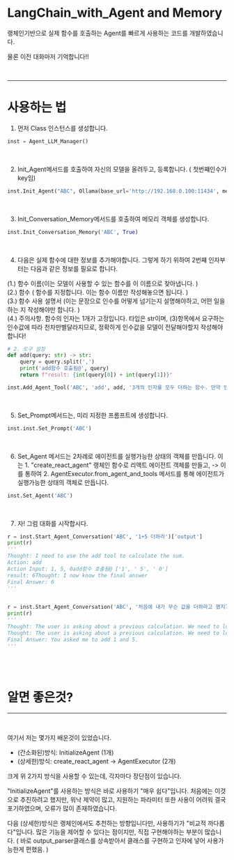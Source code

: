 # LangChain_with_Agent and Memory
랭체인기반으로 실제 함수를 호출하는 Agent를 빠르게 사용하는 코드를 개발하였습니다. 

물론 이전 대화마저 기억합니다!!



<br>

---

# 사용하는 법


1. 먼저 Class 인스턴스를 생성합니다.
```python
inst = Agent_LLM_Manager()
```

<br>

2. Init_Agent메서드를 호출하여 자신의 모델을 올려두고, 등록합니다. ( 첫번쨰인수가 key임)
```python
inst.Init_Agent("ABC", Ollama(base_url='http://192.168.0.100:11434', model='gemma2'))
```

<br>

3. Init_Conversation_Memory메서드를 호출하여 메모리 객체를 생성합니다.
```python
inst.Init_Conversation_Memory('ABC', True)
```

<br>

4. 다음은 실제 함수에 대한 정보를 추가해야합니다.
그렇게 하기 위하여 2번쨰 인자부터는 다음과 같은 정보를 필요로 합니다.

  (1.) 함수 이름(이는 모델이 사용할 수 있는 함수를 이 이름으로 찾아냅니다. )<br>
  (2.) 함수 ( 함수를 지정합니다. 이는 함수 이름만 작성해놓으면 됩니다. )<br>
  (3.) 함수 사용 설명서 (이는 문장으로 인수를 어떻게 넘기는지 설명해야하고, 어떤 일을 하는 지 작성해야만 합니다. )<br>
  (4.) 주의사항. 함수의 인자는 1개가 고정입니다. 타입은 str이며, (3)항목에서 요구하는 인수값에 따라 천차만별달라지므로, 정확하게 인수값을 모델이 전달해야할지 작성해야합니다!<br>

```python
# 2. 도구 설정
def add(query: str) -> str:
    query = query.split(',')
    print('add함수 호출됨@', query)
    return f"result: {int(query[0]) + int(query[1])}"

inst.Add_Agent_Tool('ABC', 'add', add, '3개의 인자를 모두 더하는 함수. 만약 인수가 부족하면, 나머지는 0으로 패딩하여 호출하라.')
```

<br>

5. Set_Prompt메서드는, 미리 지정한 프롬프트에 생성합니다. 
```python
inst.inst.Set_Prompt('ABC')
```

<br>

6. Set_Agent 메서드는 2차례로 에이전트를 실행가능한 상태의 객체를 만듭니다. 이는 1. "create_react_agent" 랭체인 함수로 리액트 에이전트 객체를 만들고, -> 이를 통하여 2. AgentExecutor.from_agent_and_tools 메서드를 통해 에이전트가 실행가능한 상태의 객체로 만듭니다. 
```python
inst.Set_Agent('ABC')
```

<br>

7. 자! 그럼 대화를 시작합시다.
```python
r = inst.Start_Agent_Conversation('ABC', '1+5 더하라')['output']
print(r)
'''
Thought: I need to use the add tool to calculate the sum.
Action: add
Action Input: 1, 5, 0add함수 호출됨@ ['1', ' 5', ' 0']
result: 6Thought: I now know the final answer
Final Answer: 6 
'''


r = inst.Start_Agent_Conversation('ABC', '처음에 내가 무슨 값을 더하라고 했지?')['output']
print(r)
'''
Thought: The user is asking about a previous calculation. We need to look back at the conversation history.Invalid Format: Missing 'Action:' after 'Thought:Question: 처음에 내가 무슨 값을 더하라고 했지?
Thought: The user is asking about a previous calculation. We need to look back at the conversation history.  The first question was "1+5 더하라"
Final Answer: You asked me to add 1 and 5. 
'''
```

<br>
<br>

# 알면 좋은것?
---

<br>

여기서 저는 몇가지 배운것이 있었습니다. 

- (간소화된)방식: InitializeAgent (1개)
- (상세한)방식: create_react_agent -> AgentExecutor (2개)

크게 위 2가지 방식을 사용할 수 있는데, 각자마다 장단점이 있습니다. 

"InitializeAgent"를 사용하는 방식은 바로 사용하기 "매우 쉽다"입니다.
처음에는 이것으로 추진하려고 했지만, 워낙 제약이 많고, 지원하는 파라미터 또한 사용이 어려워 결국 포기하였으며, 오류가 많이 존재하였습니다. 


다음 (상세한)방식은 랭체인에서도 추천하는 방향입니다만, 사용하기가 "비교적 까다롭다"입니다.
많은 기능을 제어할 수 있다는 점이지만, 직접 구현해야하는 부분이 많습니다. ( 바로 output_parser클래스를 상속받아서 클래스를 구현하고 인자에 넣어 사용가능한게 편했음. ) 



